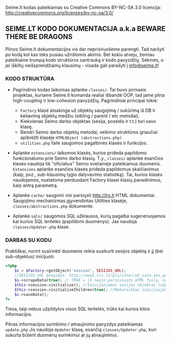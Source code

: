 Seime.lt kodas pateikiamas su Creative Commons BY-NC-SA 3.0 licencija:
http://creativecommons.org/licenses/by-nc-sa/3.0/

## SEIME.LT KODO DOKUMENTACIJA  a.k.a BEWARE THERE BE DRAGONS ##

Pilnos Seime.lt dokumentacijos vis dar neprisiruošėme parengti. Tad naršyti po
kodą kol kas teks pusiau užrištomis akimis. Bet kokiu atveju, žemiau pateikiame 
trumpą kodo struktūros santrauką ir kodo pavyzdžių. Sėkmės, o jei iškiltų 
neišsprendžiamų klausimų - visada gali parašyti į info@seime.lt!

### KODO STRUKTŪRA ###

- Pagrindinis kodas laikomas aplanke `classes/`. Tai buvo pirmasis projektas, 
kuriame Seime.lt komanda realiai išbandė OOP, tad jame pilna high-coupling ir
low-cohesion pavyzdžių. Pagrindiniai principai tokie:

	- `Factory` klasė atsakinga už objektų saugojimą / sukūrimą iš DB ir keliavimą objektų medžiu (sibling / parent / etc metodai).	
	- Kiekvienas Seimo darbo objektas (sesija, posėdis ir t.t.) turi savo klasę.
	- Bendri Seimo darbo objektų metodai, veikimo struktūros griaučiai apibrėžti klasėje `HTMLObject (abstractions.php)`
	- `utilities.php` faile saugomos pagalbinės klasės ir funkcijos.

- Aplanke `extensions/` laikomos klasės, kurios prideda papildomo funkcionalumo
prie Seimo darbo klasių. T.y., `classes/` aplanke esančios klasės naudoja tik
"oficialius" Seimo svetainėje pateikiamus duomenis. `Extensions` aplanke esančios
klasės prideda papildomus skaičiavimus (kaip, pvz., sub-klausimų lygio dalyvavimo
statistiką). Tai, kurios klasės naudojamos, nustatoma perduodant Factory klasei
klasių pavadinimus, kaip antrą parametrą.

- Aplanke `cache/` saugomi visi parsiųsti http://lrs.lt HTML dokumentai. Saugojimo 
mechanizmas įgyvendintas Utilities klasėje, `classes/abstractions.php` dokumente.

- Aplanke `sqls/` saugomos SQL užklausos, kurių pagalba sugeneruojamos kai kurios 
SQL lentelės (papildomi duomenys). Jas naudoja `classes/Updater.php` klasė.

### DARBAS SU KODU ###
	
Praktiškai, norint susirinkti duomenis reikia susikurti sesijos objektą
ir jį (bei sub-objektus) inicijuoti:
```php
<?php	
	$s = $Factory->getObject('session', SESIJOS_URL); 
	//SESIJOS_URL pavyzdys: http://www3.lrs.lt/pls/inter/w5_sale.ses_pos?p_ses_id=91
	$s->scrapeData(true); // TRUE = iš naujo parsisiųsti HTML failą, net jei yra cache versija
	$this->session->initialise(); //Inicijuojamas sesijos objektas (užpildomi laukai pagal HTML informaciją)
	$this->session->initialiseChildren(true); //Rekursiškai inicijuojami visi sub-objektai.
	$s->saveData();
?>
```
Tiesa, taip nebus užpildytos visos SQL lentelės, trūks kai kurios kitos informacijos.
	
Pilnas informacijos surinkimo / atnaujinimo pavyzdys pateikiamas `update.php`
Jis naudoja `Updater` klasę, esančią `classes/Updater.php`, kuri sukurta būtent duomenų
surinkimui ar jų atnaujinimui.
